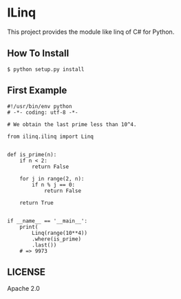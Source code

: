 ILinq
=======

This project provides the module like linq of C# for Python.

## How To Install

```
$ python setup.py install
```

## First Example

```
#!/usr/bin/env python
# -*- coding: utf-8 -*-

# We obtain the last prime less than 10^4.

from ilinq.ilinq import Linq


def is_prime(n):
    if n < 2:
        return False

    for j in range(2, n):
        if n % j == 0:
            return False

    return True


if __name__ == '__main__':
    print(
        Linq(range(10**4))
        .where(is_prime)
        .last())
    # => 9973
```

## LICENSE

Apache 2.0
